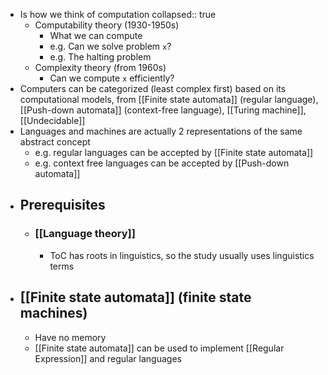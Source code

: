 - Is how we think of computation
  collapsed:: true
	- Computability theory (1930-1950s)
		- What we can compute
		- e.g. Can we solve problem `x`?
		- e.g. The halting problem
	- Complexity theory (from 1960s)
		- Can we compute `x` efficiently?
- Computers can be categorized (least complex first) based on its computational models, from [[Finite state automata]] (regular language), [[Push-down automata]] (context-free language), [[Turing machine]], [[Undecidable]]
- Languages and machines are actually 2 representations of the same abstract concept
	- e.g. regular languages can be accepted by [[Finite state automata]]
	- e.g. context free languages can be accepted by [[Push-down automata]]
- ## Prerequisites
	- ### [[Language theory]]
		- ToC has roots in linguistics, so the study usually uses linguistics terms
- ## [[Finite state automata]] (finite state machines)
	- Have no memory
	- [[Finite state automata]] can be used to implement [[Regular Expression]] and regular languages